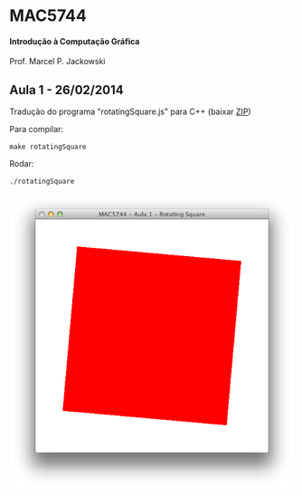 # MAC5744
#### Introdução à Computação Gráfica
Prof. Marcel P. Jackowski

## Aula 1 - 26/02/2014

Tradução do programa "rotatingSquare.js" para C++ (baixar [ZIP](https://github.com/andersonfreitas/MAC5744/archive/master.zip))

Para compilar:

    make rotatingSquare

Rodar:

    ./rotatingSquare

![Imagem](screenshot.png)
